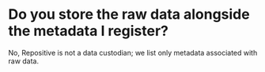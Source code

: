 # Do you store the raw data alongside the metadata I register?

No, Repositive is not a data custodian; we list only metadata associated with raw data.
